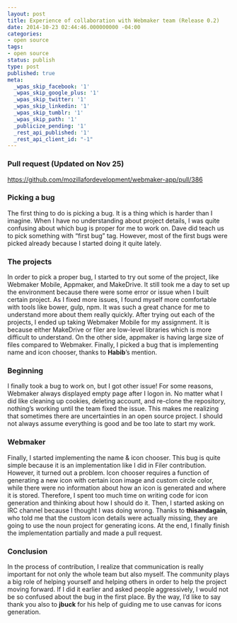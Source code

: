 ```yaml
---
layout: post
title: Experience of collaboration with Webmaker team (Release 0.2)
date: 2014-10-23 02:44:46.000000000 -04:00
categories:
- open source
tags:
- open source
status: publish
type: post
published: true
meta:
  _wpas_skip_facebook: '1'
  _wpas_skip_google_plus: '1'
  _wpas_skip_twitter: '1'
  _wpas_skip_linkedin: '1'
  _wpas_skip_tumblr: '1'
  _wpas_skip_path: '1'
  _publicize_pending: '1'
  _rest_api_published: '1'
  _rest_api_client_id: "-1"
---
```

<h3>Pull request (Updated on Nov 25)</h3>
<p><a href="https://github.com/mozillafordevelopment/webmaker-app/pull/386" target="_blank">https://github.com/mozillafordevelopment/webmaker-app/pull/386</a></p>
<h3>Picking a bug</h3>
<p>The first thing to do is picking a bug. It is a thing which is harder than I imagine. When I have no understanding about project details, I was quite confusing about which bug is proper for me to work on. Dave did teach us to pick something with “first bug” tag. However, most of the first bugs were picked already because I started doing it quite lately.</p>
<h3>The projects</h3>
<p>In order to pick a proper bug, I started to try out some of the project, like Webmaker Mobile, Appmaker, and MakeDrive. It still took me a day to set up the environment because there were some error or issue when I built certain project. As I fixed more issues, I found myself more comfortable with tools like bower, gulp, npm. It was such a great chance for me to understand more about them really quickly. After trying out each of the projects, I ended up taking Webmaker Mobile for my assignment. It is because either MakeDrive or filer are low-level libraries which is more difficult to understand. On the other side, appmaker is having large size of files compared to Webmaker. Finally, I picked a bug that is implementing name and icon chooser, thanks to <strong>Habib</strong>’s mention.</p>
<h3>Beginning</h3>
<p>I finally took a bug to work on, but I got other issue! For some reasons, Webmaker always displayed empty page after I logon in. No matter what I did like cleaning up cookies, deleting account, and re-clone the repository, nothing’s working until the team fixed the issue. This makes me realizing that sometimes there are uncertainties in an open source project. I should not always assume everything is good and be too late to start my work.</p>
<h3>Webmaker</h3>
<p>Finally, I started implementing the name &amp; icon chooser. This bug is quite simple because it is an implementation like I did in Filer contribution. However, it turned out a problem. Icon chooser requires a function of generating a new icon with certain icon image and custom circle color, while there were no information about how an icon is generated and where it is stored. Therefore, I spent too much time on writing code for icon generation and thinking about how I should do it. Then, I started asking on IRC channel because I thought I was doing wrong. Thanks to <strong>thisandagain</strong>, who told me that the custom icon details were actually missing, they are going to use the noun project for generating icons. At the end, I finally finish the implementation partially and made a pull request.</p>
<h3>Conclusion</h3>
<p>In the process of contribution, I realize that communication is really important for not only the whole team but also myself. The community plays a big role of helping yourself and helping others in order to help the project moving forward. If I did it earlier and asked people aggressively, I would not be so confused about the bug in the first place. By the way, I’d like to say thank you also to <strong>jbuck</strong> for his help of guiding me to use canvas for icons generation.</p>
